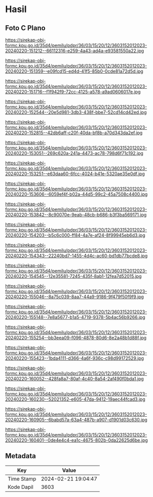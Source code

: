 # Hasil

## Foto C Plano

https://sirekap-obj-formc.kpu.go.id/35d4/pemilu/pdpr/36/03/15/20/12/3603152012023-20240220-151212--66112316-e259-4a43-ad4a-e93581550a22.jpg

https://sirekap-obj-formc.kpu.go.id/35d4/pemilu/pdpr/36/03/15/20/12/3603152012023-20240220-151359--e09fcd15-ed4d-41f5-85b0-0cde81a72d5d.jpg

https://sirekap-obj-formc.kpu.go.id/35d4/pemilu/pdpr/36/03/15/20/12/3603152012023-20240220-151716--f1f942f9-72cc-4125-a578-a9ad0606017e.jpg

https://sirekap-obj-formc.kpu.go.id/35d4/pemilu/pdpr/36/03/15/20/12/3603152012023-20240220-152544--20e5d981-3db3-438f-bbe7-52cd14cd42ed.jpg

https://sirekap-obj-formc.kpu.go.id/35d4/pemilu/pdpr/36/03/15/20/12/3603152012023-20240220-152815--42db6aff-c20f-40da-bf8b-a70d343da2ef.jpg

https://sirekap-obj-formc.kpu.go.id/35d4/pemilu/pdpr/36/03/15/20/12/3603152012023-20240220-153051--269c620a-241a-4473-ac78-798d6f71c192.jpg

https://sirekap-obj-formc.kpu.go.id/35d4/pemilu/pdpr/36/03/15/20/12/3603152012023-20240220-153251--e63daa60-6fcc-4024-b41e-5320ae35e0df.jpg

https://sirekap-obj-formc.kpu.go.id/35d4/pemilu/pdpr/36/03/15/20/12/3603152012023-20240220-153606--6059ef4f-b02a-44d5-99c2-45a7508c4400.jpg

https://sirekap-obj-formc.kpu.go.id/35d4/pemilu/pdpr/36/03/15/20/12/3603152012023-20240220-153842--8c90070e-9eab-48cb-b686-b3f3ba569171.jpg

https://sirekap-obj-formc.kpu.go.id/35d4/pemilu/pdpr/36/03/15/20/12/3603152012023-20240220-154203--b5c6c000-ff84-4a7e-af24-8f99945eb6d3.jpg

https://sirekap-obj-formc.kpu.go.id/35d4/pemilu/pdpr/36/03/15/20/12/3603152012023-20240220-154343--22240bd7-1455-4d4c-ac60-bd1db77bcde8.jpg

https://sirekap-obj-formc.kpu.go.id/35d4/pemilu/pdpr/36/03/15/20/12/3603152012023-20240220-154545--12e35581-7245-435f-8ab1-12fea7d52015.jpg

https://sirekap-obj-formc.kpu.go.id/35d4/pemilu/pdpr/36/03/15/20/12/3603152012023-20240220-155046--8a75c039-8aa7-44a9-9186-9f479f50f9f9.jpg

https://sirekap-obj-formc.kpu.go.id/35d4/pemilu/pdpr/36/03/15/20/12/3603152012023-20240220-155148--7e8a5677-b1a5-4719-9378-5b4ac56b9266.jpg

https://sirekap-obj-formc.kpu.go.id/35d4/pemilu/pdpr/36/03/15/20/12/3603152012023-20240220-155254--bb3eea09-f096-4878-80d6-8e2a48b1d88f.jpg

https://sirekap-obj-formc.kpu.go.id/35d4/pemilu/pdpr/36/03/15/20/12/3603152012023-20240220-155423--1bda4111-d366-4a6f-936c-c98d99172529.jpg

https://sirekap-obj-formc.kpu.go.id/35d4/pemilu/pdpr/36/03/15/20/12/3603152012023-20240220-160052--428fa8a7-80af-4c40-8a54-2af490f0bda1.jpg

https://sirekap-obj-formc.kpu.go.id/35d4/pemilu/pdpr/36/03/15/20/12/3603152012023-20240220-160230--52021352-e605-47da-9412-19aec44fcad3.jpg

https://sirekap-obj-formc.kpu.go.id/35d4/pemilu/pdpr/36/03/15/20/12/3603152012023-20240220-160905--6babd57a-63a4-487b-a907-d1901d03c630.jpg

https://sirekap-obj-formc.kpu.go.id/35d4/pemilu/pdpr/36/03/15/20/12/3603152012023-20240220-160401--0de4e4c4-ea1c-4675-802b-0da22625d6be.jpg


## Metadata

| Key        | Value               |
| ---------- | ------------------- |
| Time Stamp | 2024-02-21 19:04:47 |
| Kode Dapil | 3603                |



